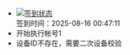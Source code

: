 - [![签到状态](https://github.com/womade/Cloud189-Actions/actions/workflows/main.yml/badge.svg?branch=main)](https://github.com/womade/Cloud189-Actions/actions/workflows/main.yml) <br> 签到时间：2025-08-16 00:47:11
- 开始执行帐号1
- 设备ID不存在，需要二次设备校验
